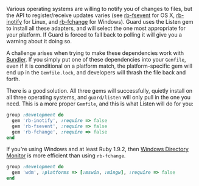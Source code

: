 Various operating systems are willing to notify you of changes to files, but the API to register/receive updates varies (see [rb-fsevent](https://github.com/thibaudgg/rb-fsevent) for OS X, [rb-inotify](https://github.com/nex3/rb-inotify) for Linux, and [rb-fchange](https://github.com/stereobooster/rb-fchange) for Windows). Guard uses the Listen gem to install all these adapters, and will select the one most appropriate for your platform. If Guard is forced to fall back to polling it will give you a warning about it doing so.

A challenge arises when trying to make these dependencies work with [Bundler](http://gembundler.com/). If you simply put one of these dependencies into your `Gemfile`, even if it is conditional on a platform match, the platform-specific gem will end up in the `Gemfile.lock`, and developers will thrash the file back and forth.

There is a good solution. All three gems will successfully, quietly install on all three operating systems, and `guard/listen` will only pull in the one you need. This is a more proper `Gemfile`, and this is what Listen will do for you:

```Ruby
group :development do
  gem 'rb-inotify', :require => false
  gem 'rb-fsevent', :require => false
  gem 'rb-fchange', :require => false
end
```

If you're using Windows and at least Ruby 1.9.2, then [Windows Directory Monitor](https://github.com/Maher4Ever/wdm) is more efficient than using `rb-fchange`.

```Ruby
group :development do
  gem 'wdm', :platforms => [:mswin, :mingw], :require => false
end
```